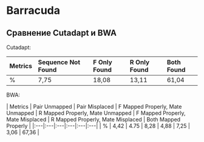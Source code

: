 # Barracuda

## Сравнение Cutadapt и BWA

Cutadapt: 

| Metrics | Sequence Not Found | F Only Found | R Only Found | Both Found |
|:---|:---|:---|:---|:---|
| % | 7,75 | 18,08 | 13,11 | 61,04 |

BWA: 

| Metrics | Pair Unmapped | Pair Misplaced | F Mapped Properly, Mate Unmapped | R Mapped Properly, Mate Unmapped | F Mapped Properly, Mate Misplaced | R Mapped Properly, Mate Misplaced | Both Mapped Properly |
|:---|:---|:---|:---|:---|:---|
| % | 4,42 | 4.75 | 8,28 | 4,88 | 7,25 | 3,06 | 67,36 |
